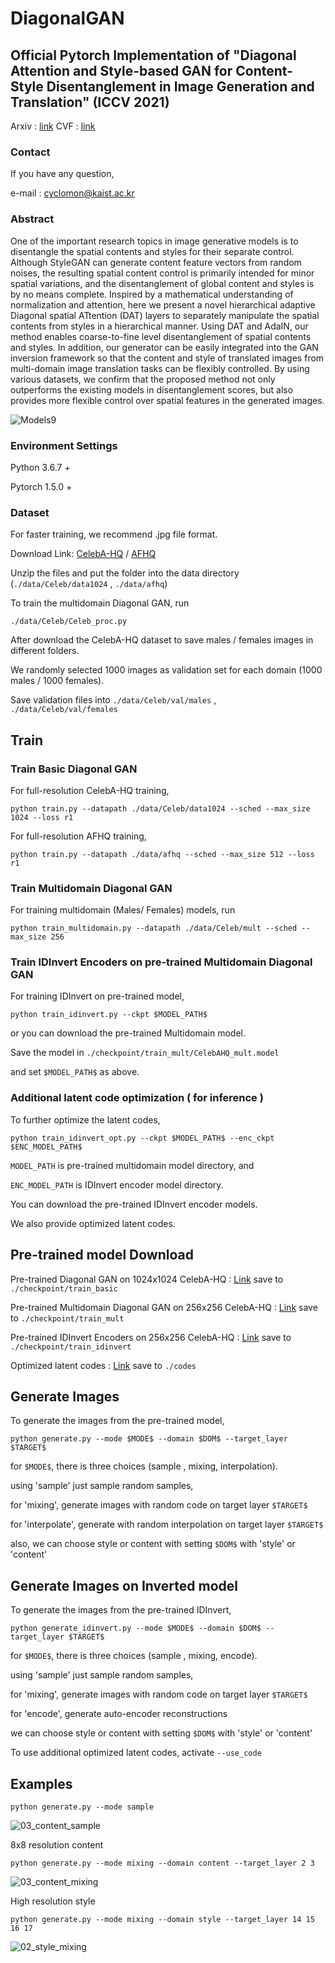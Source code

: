 # DiagonalGAN
## Official Pytorch Implementation of "Diagonal Attention and Style-based GAN for Content-Style Disentanglement in Image Generation and Translation" (ICCV 2021)
Arxiv : [link](https://arxiv.org/abs/2103.16146)
 CVF : [link](https://openaccess.thecvf.com/content/ICCV2021/papers/Kwon_Diagonal_Attention_and_Style-Based_GAN_for_Content-Style_Disentanglement_in_Image_ICCV_2021_paper.pdf)

### Contact
If you have any question, 

e-mail : cyclomon@kaist.ac.kr

### Abstract
One of the important research topics in image generative models is to disentangle the spatial contents and styles for their separate control. Although StyleGAN can generate content feature vectors from random noises, the resulting spatial content control is primarily intended for minor spatial variations, and the disentanglement of global content and styles is by no means complete. Inspired by a mathematical understanding of normalization and attention, here we present a novel hierarchical adaptive Diagonal spatial ATtention (DAT) layers to separately manipulate the spatial contents from styles in a hierarchical manner. Using DAT and AdaIN, our method enables coarse-to-fine level disentanglement of spatial contents and styles. In addition, our generator can be easily integrated into the GAN inversion framework so that the content and style of translated images from multi-domain image translation tasks can be flexibly controlled. By using various datasets, we confirm that the proposed method not only outperforms the existing models in disentanglement scores, but also provides more flexible control over spatial features in the generated images.


![Models9](https://user-images.githubusercontent.com/88644048/130436052-f9c213b3-a3f4-403f-84b9-9ccdad8c8970.png)


### Environment Settings
Python 3.6.7 +

Pytorch 1.5.0 +

### Dataset
For faster training, we recommend .jpg file format.

Download Link:
[CelebA-HQ](https://drive.google.com/drive/folders/0B4qLcYyJmiz0TXY1NG02bzZVRGs?resourcekey=0-arAVTUfW9KRhN-irJchVKQ) / 
[AFHQ](https://github.com/clovaai/stargan-v2)

Unzip the files and put the folder into the data directory (```./data/Celeb/data1024``` , ```./data/afhq```)

To train the multidomain Diagonal GAN, run 

```
./data/Celeb/Celeb_proc.py 
```
After download the CelebA-HQ dataset to save males / females images in different folders.

We randomly selected 1000 images as validation set for each domain (1000 males / 1000 females).

Save validation files into ```./data/Celeb/val/males``` , ```./data/Celeb/val/females```


## Train
### Train Basic Diagonal GAN
For full-resolution CelebA-HQ training,

```
python train.py --datapath ./data/Celeb/data1024 --sched --max_size 1024 --loss r1
```

For full-resolution AFHQ training,

```
python train.py --datapath ./data/afhq --sched --max_size 512 --loss r1
```
### Train Multidomain Diagonal GAN
For training multidomain (Males/ Females) models, run

```
python train_multidomain.py --datapath ./data/Celeb/mult --sched --max_size 256
```

### Train IDInvert Encoders on pre-trained Multidomain Diagonal GAN
For training IDInvert on  pre-trained model,
```
python train_idinvert.py --ckpt $MODEL_PATH$ 
```

or you can download the pre-trained Multidomain model. 

Save the model in ```./checkpoint/train_mult/CelebAHQ_mult.model```

and set ```$MODEL_PATH$``` as above.

### Additional latent code optimization ( for inference )
To further optimize the latent codes, 

```
python train_idinvert_opt.py --ckpt $MODEL_PATH$ --enc_ckpt $ENC_MODEL_PATH$
```

```MODEL_PATH``` is pre-trained multidomain model directory, and

```ENC_MODEL_PATH``` is IDInvert encoder model directory.

You can download the pre-trained IDInvert encoder models.

We also provide optimized latent codes. 

## Pre-trained model Download


Pre-trained Diagonal GAN on 1024x1024 CelebA-HQ : [Link](https://drive.google.com/drive/folders/1VvLNwNIaquXz9tKZKXI4xMwCzCt6tN3k?usp=sharing)
save to ```./checkpoint/train_basic```

Pre-trained Multidomain Diagonal GAN on 256x256 CelebA-HQ : [Link](https://drive.google.com/drive/folders/1R00015UnqQk6KZZugvwy79xoZsdAOPuF?usp=sharing)
save to ```./checkpoint/train_mult```

Pre-trained IDInvert Encoders on 256x256 CelebA-HQ : [Link](https://drive.google.com/drive/folders/1or9QzF5wiO4LUczpAPV3tLNquHJgG865?usp=sharing)
save to ```./checkpoint/train_idinvert```

Optimized latent codes : [Link](https://drive.google.com/drive/folders/1DBLLm45tdjMMD42Xp_JI1m1U-yHF53rf?usp=sharing)
save to ```./codes```

## Generate Images
To generate the images from the pre-trained model,

```
python generate.py --mode $MODE$ --domain $DOM$ --target_layer $TARGET$
```

for ```$MODE$```, there is three choices  (sample , mixing, interpolation).

using 'sample' just sample random samples, 

for 'mixing', generate images with random code on target layer ```$TARGET$```

for 'interpolate', generate with random interpolation on target layer ```$TARGET$```

also, we can choose style or content with setting ```$DOM$``` with 'style' or 'content'


## Generate Images on Inverted model
To generate the images from the pre-trained IDInvert,

```
python generate_idinvert.py --mode $MODE$ --domain $DOM$ --target_layer $TARGET$
```

for ```$MODE$```, there is three choices  (sample , mixing, encode).

using 'sample' just sample random samples, 

for 'mixing', generate images with random code on target layer ```$TARGET$```

for 'encode', generate auto-encoder reconstructions

we can choose style or content with setting ```$DOM$``` with 'style' or 'content'

To use additional optimized latent codes, activate ```--use_code```


## Examples

```
python generate.py --mode sample 
```
![03_content_sample](https://user-images.githubusercontent.com/88644048/135963795-e2196dfe-b55e-431e-b119-550d5a0be9ce.jpg)

8x8 resolution content
```
python generate.py --mode mixing --domain content --target_layer 2 3
```
![03_content_mixing](https://user-images.githubusercontent.com/88644048/135963856-56d9d83f-a72e-497d-b8f9-c6f6729d644c.jpg)


High resolution style
```
python generate.py --mode mixing --domain style --target_layer 14 15 16 17
```
![02_style_mixing](https://user-images.githubusercontent.com/88644048/135963909-f0fa988a-c8f5-4920-ba07-e8719d0a69d5.jpg)

